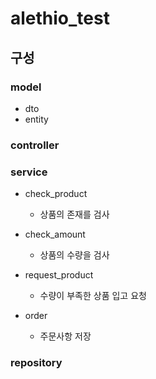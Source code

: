 # alethio_test

## 구성

### model

- dto
- entity

### controller

### service

- check_product
    - 상품의 존재를 검사
    
- check_amount
    - 상품의 수량을 검사
    
- request_product
    - 수량이 부족한 상품 입고 요청
    
- order
    - 주문사항 저장

### repository

